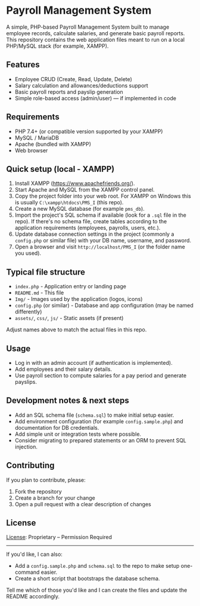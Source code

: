 # Payroll Management System

A simple, PHP-based Payroll Management System built to manage employee records, calculate salaries, and generate basic payroll reports. This repository contains the web application files meant to run on a local PHP/MySQL stack (for example, XAMPP).

## Features
- Employee CRUD (Create, Read, Update, Delete)
- Salary calculation and allowances/deductions support
- Basic payroll reports and payslip generation
- Simple role-based access (admin/user) — if implemented in code

## Requirements
- PHP 7.4+ (or compatible version supported by your XAMPP)
- MySQL / MariaDB
- Apache (bundled with XAMPP)
- Web browser

## Quick setup (local - XAMPP)
1. Install XAMPP (https://www.apachefriends.org/).
2. Start Apache and MySQL from the XAMPP control panel.
3. Copy the project folder into your web root. For XAMPP on Windows this is usually `C:\xampp\htdocs\PMS_I` (this repo).
4. Create a new MySQL database (for example `pms_db`).
5. Import the project's SQL schema if available (look for a `.sql` file in the repo). If there's no schema file, create tables according to the application requirements (employees, payrolls, users, etc.).
6. Update database connection settings in the project (commonly a `config.php` or similar file) with your DB name, username, and password.
7. Open a browser and visit `http://localhost/PMS_I` (or the folder name you used).

## Typical file structure
- `index.php` - Application entry or landing page
- `README.md` - This file
- `Img/` - Images used by the application (logos, icons)
- `config.php` (or similar) - Database and app configuration (may be named differently)
- `assets/`, `css/`, `js/` - Static assets (if present)

Adjust names above to match the actual files in this repo.

## Usage
- Log in with an admin account (if authentication is implemented).
- Add employees and their salary details.
- Use payroll section to compute salaries for a pay period and generate payslips.

## Development notes & next steps
- Add an SQL schema file (`schema.sql`) to make initial setup easier.
- Add environment configuration (for example `config.sample.php`) and documentation for DB credentials.
- Add simple unit or integration tests where possible.
- Consider migrating to prepared statements or an ORM to prevent SQL injection.

## Contributing
If you plan to contribute, please:
1. Fork the repository
2. Create a branch for your change
3. Open a pull request with a clear description of changes

## License
[License](./LICENSE.md): Proprietary – Permission Required


---

If you'd like, I can also:
- Add a `config.sample.php` and `schema.sql` to the repo to make setup one-command easier.
- Create a short script that bootstraps the database schema.

Tell me which of those you'd like and I can create the files and update the README accordingly.

